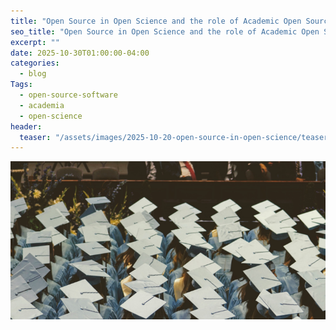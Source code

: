 ```yaml
---
title: "Open Source in Open Science and the role of Academic Open Source Program Offices (OSPOs)"
seo_title: "Open Source in Open Science and the role of Academic Open Source Program Offices (OSPOs)"
excerpt: ""
date: 2025-10-30T01:00:00-04:00
categories:
  - blog
Tags:
  - open-source-software
  - academia
  - open-science
header:
  teaser: "/assets/images/2025-10-20-open-source-in-open-science/teaser.png"
---
```



<div class="thumbnail-container">
<img src="/assets/images/2025-10-20-open-source-in-open-science/teaser.png" alt=""></div>

